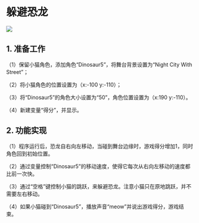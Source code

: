 ﻿

# 躲避恐龙

![](https://img-blog.csdnimg.cn/f40d1181401d4605a25ca9770eaf07d6.png)

## 1. 准备工作

（1）保留小猫角色，添加角色“Dinosaur5”，将舞台背景设置为“Night City With Street”； 

（2）将小猫角色的位置设置为（x:-100 y:-110）； 

（3）将“Dinosaur5”的角色大小设置为“50”，角色位置设置为（x:190 y:-110）。

（4）新建变量“得分”，并显示。


## 2. 功能实现

（1）程序运行后，恐龙自右向左移动，当碰到舞台边缘时，游戏得分增加1，同时角色回到初始位置。

（2）通过变量控制“Dinosaur5”的移动速度，使得它每次从右向左移动的速度都比前一次快。 

（3）通过“空格”键控制小猫的跳跃，来躲避恐龙。注意小猫只在原地跳跃，并不需要左右移动。 

（4）如果小猫碰到“Dinosaur5”，播放声音“meow”并说出游戏得分，游戏结束。
